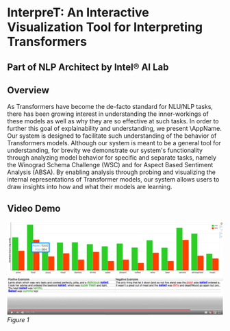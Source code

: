 # InterpreT: An Interactive Visualization Tool for Interpreting Transformers
## Part of NLP Architect by Intel® AI Lab

## Overview

As Transformers have become the de-facto standard for NLU/NLP tasks, there has been growing interest in understanding the inner-workings of these models as well as why they are so effective at such tasks. In order to further this goal of explainability and understanding, we present \AppName. Our system is designed to facilitate such understanding of the behavior of Transformers models. Although our system is meant to be a general tool for understanding, for brevity we demonstrate our system's functionality through analyzing model behavior for specific and separate tasks, namely the Winograd Schema Challenge (WSC) and for Aspect Based Sentiment Analysis (ABSA). By enabling analysis through probing and visualizing the internal representations of Transformer models, our system allows users to draw insights into how and what their models are learning. 

## Video Demo

[![Video Demo](https://raw.githubusercontent.com/IntelLabs/nlp-architect/master/solutions/absa_solution/assets/video.png)](https://drive.google.com/open?id=1BLk0xkjIOqyRhNy4UQEFQpDF_KR_NMAd)
*Figure 1*
